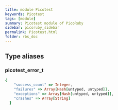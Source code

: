 ```yaml
---
title: module Picotest
keywords: Picotest
tags: [module]
summary: Picotest module of PicoRuby
sidebar: picoruby_sidebar
permalink: Picotest.html
folder: rbs_doc
---
```

## Type aliases
### picotest_error_t
```ruby
{
    "success_count" => Integer,
    "failures" => Array[Hash[untyped, untyped]],
    "exceptions" => Array[Hash[untyped, untyped]],
    "crashes" => Array[String]
  }
```
